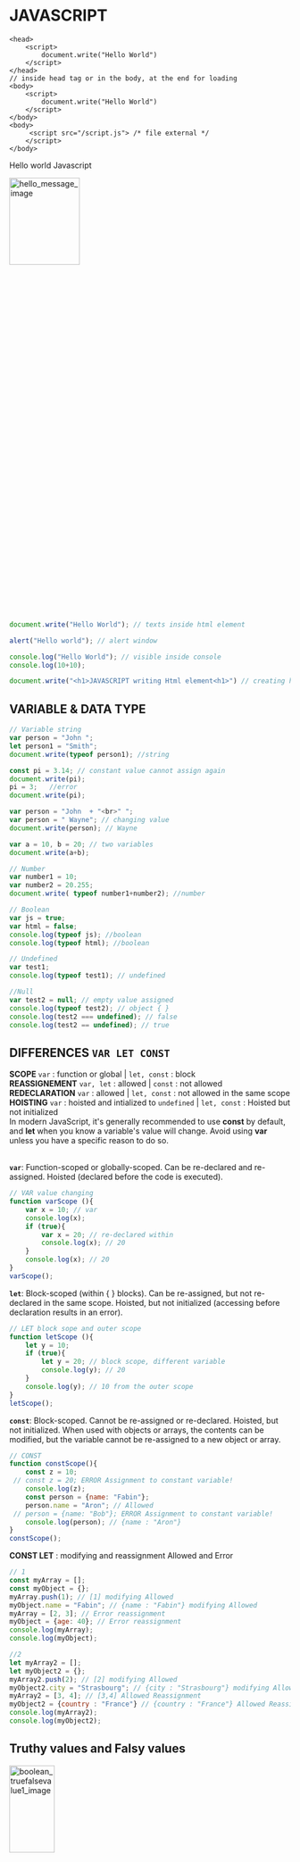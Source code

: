 # JAVASCRIPT 

```JS
<head>
    <script>
        document.write("Hello World")
    </script>
</head>
// inside head tag or in the body, at the end for loading 
<body>
    <script>
        document.write("Hello World")
    </script>
</body>
<body>
     <script src="/script.js"> /* file external */
    </script>
</body>
```

Hello world Javascript<br>

<img src="images/hello_message.PNG" alt="hello_message_image" width="50%" height="20%"><br>

```js
document.write("Hello World"); // texts inside html element

alert("Hello world"); // alert window

console.log("Hello World"); // visible inside console
console.log(10+10);

document.write("<h1>JAVASCRIPT writing Html element<h1>") // creating html tag 
```

## VARIABLE & DATA TYPE

```js
// Variable string
var person = "John ";
let person1 = "Smith";
document.write(typeof person1); //string

const pi = 3.14; // constant value cannot assign again
document.write(pi); 
pi = 3;   //error
document.write(pi); 

var person = "John  + "<br>" ";
var person = " Wayne"; // changing value
document.write(person); // Wayne

var a = 10, b = 20; // two variables
document.write(a+b);

// Number
var number1 = 10;
var number2 = 20.255;
document.write( typeof number1+number2); //number

// Boolean
var js = true;
var html = false;
console.log(typeof js); //boolean
console.log(typeof html); //boolean

// Undefined
var test1;
console.log(typeof test1); // undefined

//Null
var test2 = null; // empty value assigned
console.log(typeof test2); // object { }
console.log(test2 === undefined); // false
console.log(test2 == undefined); // true
```
## DIFFERENCES `VAR LET CONST`
**SCOPE** `var` : function or global | `let, const` : block<br>
**REASSIGNEMENT** `var, let` : allowed | `const` : not allowed<br>
**REDECLARATION** `var` : allowed | `let, const` : not allowed in the same scope<br>
**HOISTING** `var` : hoisted and intialized to `undefined` | `let, const` : Hoisted but not initialized<br>
In modern JavaScript, it's generally recommended to use **const** by default, and **let** when you know a variable's value will change. Avoid using **var** unless you have a specific reason to do so.<br>
<br>

**`var`**: Function-scoped or globally-scoped. Can be re-declared and re-assigned. Hoisted (declared before the code is executed).<br>

```js
// VAR value changing
function varScope (){
    var x = 10; // var
    console.log(x);
    if (true){
        var x = 20; // re-declared within 
        console.log(x); // 20
    }
    console.log(x); // 20
}
varScope();
```
**`let`**: Block-scoped (within { } blocks). Can be re-assigned, but not re-declared in the same scope. Hoisted, but not initialized (accessing before declaration results in an error).<br>

```js
// LET block sope and outer scope
function letScope (){
    let y = 10;
    if (true){
        let y = 20; // block scope, different variable
        console.log(y); // 20
    }
    console.log(y); // 10 from the outer scope
}
letScope();
```
**`const`**: Block-scoped. Cannot be re-assigned or re-declared. Hoisted, but not initialized. When used with objects or arrays, the contents can be modified, but the variable cannot be re-assigned to a new object or array.<br>

```js
// CONST
function constScope(){
    const z = 10;
 // const z = 20; ERROR Assignment to constant variable!
    console.log(z);
    const person = {name: "Fabin"};
    person.name = "Aron"; // Allowed
 // person = {name: "Bob"}; ERROR Assignment to constant variable!
    console.log(person); // {name : "Aron"}
}
constScope();
```

**CONST LET** : modifying and reassignment Allowed and Error

```js
// 1
const myArray = [];
const myObject = {};
myArray.push(1); // [1] modifying Allowed
myObject.name = "Fabin"; // {name : "Fabin"} modifying Allowed
myArray = [2, 3]; // Error reassignment
myObject = {age: 40}; // Error reassignment
console.log(myArray);
console.log(myObject);

//2
let myArray2 = [];
let myObject2 = {};
myArray2.push(2); // [2] modifying Allowed
myObject2.city = "Strasbourg"; // {city : "Strasbourg"} modifying Allowed
myArray2 = [3, 4]; // [3,4] Allowed Reassignment
myObject2 = {country : "France"} // {country : "France"} Allowed Reassignment
console.log(myArray2);
console.log(myObject2);
```

## Truthy values and Falsy values <br>

<img src="images/boolean_truefalsevalue1.PNG" alt="boolean_truefalsevalue1_image" width="40%" height="20%"><br>

Truthy values : `numbers > 0, 'abs' not empty string('a space inside a string is true as well'), {} objects, arrays[], function(){}, date()`. <br>
Falsy values : `0, '', undefined, null, Nan`. <br>

```js
// Boolean false values
console.log(Boolean(0));
console.log(Boolean(''));
console.log(Boolean(undefined));
console.log(Boolean(null));
console.log(Boolean(NaN));

// Boolean true values
console.log(Boolean(2));
console.log(Boolean('abs'));
console.log(Boolean({}));
```
In a condition always return a boolean value true or false.
```js
// 1
const chocolates = 0;
if(chocolates){
    console.log('Yes I have chocolates');
}else{
    console.log('No I dont have anything'); // if condition false so this runs
}

// 2
let fruitName;
if(fruitName){
    console.log('Fruit name available');
}else{
    console.log('No fruit name available'); // if condition false so this runs
}

// 2.1
let fruitName = 'Apple'; // codition is true here, if runs
```
**Not ! symbole** converting false values into true for execution. <br>
<img src="images/boolean_falsevalueto_true.PNG" alt="boolean_falsevalueto_true_image" width="60%" height="20%"><br>

```js
// 1
a = 0;
b = "";
c = undefined;
d = null;
e = NaN;
if(!a && !b && !c && !d && !e){ // conditions are true
    console.log("a: " +a, "b: " +b, "c: " +c, "d: " +d, "e: " +e);
}else{
    console.log("Else one of this condition is turning false here!")
}

// 2
let data = 'DataPassing';
if(!data){
    console.log(`Sorry! no records`);
}else{
    console.log(`Do something ${data}`);  // execute here, condition False
}
```

## Undefined - Null

```js
let a;
let b = null;

myFunction(a); // calls the myFunction with the value of a, which is undefined.
myFunction(b); // calls the myFunction with the value of b, which is null.
function myFunction(DefualtVal){
    console.log(DefualtVal);
}

// 2
myFunction(a); // 10
myFunction(b); // null
function myFunction(DefualtVal = 10){
    console.log(DefualtVal);
}
```

## OPERATOR <br>
`Arithmetic Operators` : <br>
**`+`** Addition <br>
**`-`** Substraction <br>
**`*`** Multiplication <br>
**`/`** Division <br>
**`%`** Modulus <br>
**`++`** Increment <br>
**`--`** Decrement <br>
**`**`** Exponentiation <br>

```js
var a = 10;
var b = 20;
document.write(a+b); // 30
document.write(a-b); // -20
document.write(a/b); // 0.5
document.write(a*b); // 200
document.write(10/3); // 1 remainder
document.write(20/3); // 2 remainder

var a = 20;
a++; // a = a+1;
document.write(a); // 21

var a = 20;
a--; // a-1
document.write(a); // 19

document.write(3 ** 2); // 9 squre
document.write(3 ** 3); // 27 cube
```

## `Assignment Operators` : <br>
`=` Assign: **x = 10** <br>
`+=` Add and Assign:  **x += 4** -> x= x + 4 <br>
`-=` Substract and Assign:  **x -= 4** -> x= x - 4 <br>
`*=` Multiply and Assign:  **x `*=` 4** -> x= x * 4 <br>
`/=` Divide and Assign:  **x /= 4** -> x= x / 4 <br>
`%=` Modulus and Assign:  **x %= 4** -> x= x % 4 <br>

```js
// +=
var a = 10;
var b = a += 4;
document.write(b); // 14

// *=
var a = 10;
var b = a *= 4;
console.log(b); // 40

// /=
var a = 10;
a /= 4;
document.write(a); // 2.5

// %=
var a = 10;
a %= 4;
document.write(a); // 2 remainder
```

## `Comarison Operators` : <br>
`==` Equal to: **a == b** <br>
`===` Identical: **a === b** <br>
`!=` Not equal to: **a != b** <br>
`>` Greater than: **a > b** <br>
`<` Less than: **a < b** <br>
`>=` Greater than or equal to: **a >= b** <br>
`<=` Less than or equal to: **a <= b** <br>

```js
/*  == Loose Equality: Checks if values are equal (may convert data types).
    === Strict Equality: Checks if values and data types are equal (no conversion).*/

// ==
var a = 20;
var b = 10;
document.write(a == b); // false (b=20 //true)

// === datatype
var a = 20;
var b = "20";
document.write(a === b); // false (datatype b is a string but a==b true)

var a = 10;
var b = 20;
document.write(a != b); // true
document.write(a > b); // false
document.write(a >= b); // false
```
## Type Coercion <br>
`String Coercion`: It occurs when the string is combined with the non-string using (+). JavaScript converts numbers and booleans into strings before concatenation.<br>
`Number Coercion`: JavaScript converts the string into a number before operating.<br>
`Boolean Coercion`: JavaScript treats the true value as ‘1’ and the false value as ‘0’.<br>
```js
// String Coercion
console.log("5" + 2); // "52"
console.log("5" + true); // "5true"

// Number Coercion
console.log("5" - 2); // 3
console.log("5" * 2); // 10
console.log("10" / "2");  // 5

// Boolean Coercion
console.log(Boolean("hello")); // true
console.log(Boolean(0)); // false
console.log(Boolean([])); // true

// ==
console.log(0 == "0"); // true
console.log(0 == false); // true
console.log(" " + 0 == 0); // true

// Null
console.log(null == undefined); // true
console.log(null === undefined); // false
console.log(null + 1); // 1

// NaN : NaN is not equal to itself, so the isNaN() function is the preferred way to check for NaN
console.log(NaN == NaN); // false
console.log(isNaN(NaN)); // true
```
Best Practices
```js
// Best Practices
console.log(5 === "5"); // false

console.log(Number("123")); // 123

// only non-null and defined values are considered valid.
if(value !== null && value !== undefined){
    console.log("Value exist");
}

console.log(parseInt("42px")); // 42

console.log(parseFloat("3.14abc")); // 3.14

// check if a value is NaN instead of comparing it directly
if(isNan(value)){
    console.log("Invalid number");
}
```

## LOGICAL OPERATOR <br>
`&&` Logical **and**: True -> **Both statements are true** <br>
`||` Logical **or**: True -> **One of the statement is true** <br>
`!` Logical **not**: **Opposite result** <br>

```js
// && :both or many conditions
var a = 10;
var b = 20;
document.write(a == 10 && b == 20); // true document.write(true)

// || pipe or OR :any of one codition true check
var a = 50;
var b = 20;
document.write(a == 10 || b == 20); // true

// ! Opposite result
var a = 50;
var b = 20;
document.write(!(b == 20)); // false 
```
## IF ELSE conditional statement <br>
Once an if or else if condition is true, the remaining conditions in the chain are not evaluated. After a true condition is found, the rest of the else if and else blocks are skipped entirely.
```js
if (condition true) {
    execute;
    }
```
```js
// 1
var a = 0;
if(a > 0){
    document.write("Positive number");
}else if(a < 0){
    document.write("Negative number");
}else{
    document.write("Its Zero");
}

// 2 if if if every condition
var a = 1;
var b = 2;
var c = 3;

if(a > 0){
    document.write("Value is " + a + "<br>"); // + string concatenation
}
if(b > 0){
    document.write(`Value is  ${b} <br>`); // ` template literals
}
if(c > 0){
    document.write(`Valus is ${c} <br>`);
}
```

## SWITCH <br>
Each `case label` got specific value. If the `expression's value is strictly equal (===)` to value1, the code will be executed.<br>
If omit `break`, the code will "fall through" to the next case, even if its value doesn't match the expression (unless you intentionally want fall-through behavior) <br>
`default` label is optional. It specifies the code to execute if the expression doesn't match any of the case values. <br>

```js
switch (expression){
    case value1:
        code 1; // execute if expression === value1
        break;
    case value2:
        code 2;
        break;
    case value3:
        code 3;
        break;
    default:
        code default;
        break;
}
```
```js
// 1
var a = "a";

switch(a){
    case "A":
        document.write("Apple"); // "A" Apple 
        break;
    case "B":
        document.write("Butter");
        break;
    case "C":
        document.write("Cat");
        break;
    default:
        document.write("Nothing matching"); // "a" false
}

// 2
let day = 2;
let dayName; //

switch(day){
    case 1:
        dayName = "Monday";
        break;
    case 2:
        dayName = "Friday";
        break;
    default:
        dayName = "Invalid day";
}
document.write(`${dayName}`); // Friday

// 3 true boolean
let score = 85;
let grade;

switch(true){
    case score >= 90:
        grade = 'A';
        break;
    case score >= 80:
        grade = 'B';
        break;
    default:
        grade = c;
}
document.write(grade); // B

// 4 using function
function getStatus(code){
    switch(code * 2){
        case 200:
            return "OK";
        case 404:
            return "Not Found";
        default:
            return "Unknown";
    }
}
document.write(getStatus(100)); // OK
```

## LOOP
Run the same code over and over again, each time with a different value. <br>
`for` - loops through a block of code a number of times. <br>
`while` - loops through a block of code while a specified condition is true. <br>
`do/while` - also loops through a block of code while a specified condition is true. <br>
`foreach` - 
`for/in` - loops through the properties of an object. <br>
`for/of` - loops through the values of an iterable object. <br>

```js
for (initialization; condition; update){
    code to be executed;
}
```
```js
// for
for(let i=1; i<=5; i++){
    document.write(i + "<br>"); // 12345
}
```
```js
// while
var i = 10;
while(i >= 5){
    document.write(i + "<br>"); // 10 9 8 7 6 5
    i--;
}
```
```js
// do while
var i = 10;
do{
    document.write(i + "<br>"); // 10 9 8 7 6 5
    i--;
}while (i >= 5);
```

## OBJECT
**FOR IN** <br>
for...in is designed for iterating over object properties, not arrays (although it can be used with arrays, it's generally not recommended). <br>

```js
for (var keyvalue in object){
    code to be executed
}
```
```js
var myObject2 = {
    firstname: "Fabin",
    lastname: "Riza",
    Age: 40,
    emai: "fabinriza1@yahoo.co.in"
};
for(key in myObject2){
    document.write(myObject2[key]); // Fabin bla ....!
}
```
```js
// function inside
var myObject = {
    firstname: 'Fabin',
    lastname: 'Riza',
    age: 40,
    email: 'fabinriza1@yahoo.co.in',
    hobies: ['Run', 'Gym', 'Ride'],
    living: {
        'city': 'Strasbourg',
        'country': 'France'
    },
    salary: function(){
        return 200000;
    },
    fullname: function(){
        return this.firstname + " " + this.lastname;
    }
};
 document.write(myObject.fullname()); // Fabin Riza
 document.write(myObject.living.city); // Strasbourg
```
another way to make object
```js
var person = new Object();
person.firstname = 'Fabin';
person.lastname = 'Riza';
person.age = 25;
person.fullname = function(){
    return this.firstname + " " + this.lastname;
};
document.write(person.firstname); // Fabin
document.write(person.fullname()); // Fabin RIza
```
```js
// function checked, if else and Ternery
var myObject = new Object();
myObject.firstname = 'Fabin';
myObject.lastname = 'Riza';
myObject.age = 25;
myObject.fullname = function(){
    return this.firstname + " " + this.lastname;
};
for(var key in myObject){
    if(typeof myObject[key] === 'function'){
        document.write(key +" : "+ myObject[key]() + "<br>");
    }else{
        document.write(key +" : "+ myObject[key] + "<br>");
    }
}

// 2 
for (var key in myObject){
    let value = (typeof myObject[key] === 'function') ? myObject[key]() : myObject[key];
    document.write(key + " : " + value + "<br>");
}
```
## FUNCTION <br>
```js
function name(parameter){
}
name(argument);
```
**...rest parameter**<br>
Rest parameter `(...name)`: collects idefinite arguments into an array, must be the last parameter. Useful when argument count is unknown.
```js
function calcultaCart(...num){
    return num;
}
document.write(calcultaCart(20,40,15,24));
```
```js
// default value in parameter and overwriting
function hello(firstname = "defaultvalue1", lastname = "defualtvalue2"){
    document.write("Hi " +firstname+ " " +lastname)
}
hello(); // without values, Hi defualtvalue1...
hello("fabin", "riza"); // Hi Fab.... overwriting
```
```js
// return
function sum(num1, num2) {
    return num1+ num2;
}
var resultFunction = sum(1,2); // value returned to this function and stored in a variable
document.write(resultFunction);  // 3

// 2
function sum(math, econ, comp){
    let sum = math + econ + comp;
    return sum
}
function percentage(total){
    let percent = total/300 * 100;
    document.write(percent + " %"); // 76.6 %
}
let totalMark = sum(80, 70, 80);
percentage(totalMark);
```

## Return
The return value can be of any data type, including numbers, strings, objects, arrays or even functions.
```js
let res1 = fun(10,20);
function fun(x,y){
    x+y;
}
console.log(res1); // undefined 

// return
let res1 = fun(10,20);
function fun(x,y){
    return x+y;
}
console.log(res1); // 30 !!!
```

```js
// return
function calculateFactorial(number){
    if(isNaN(number) || number < 0){
        return 'Invalid input !' // if true result = Invalid input !
    }
    if(number === 0 || number === 1){
        return 1;
    }
    let factorial = 1;
    for(let i=2; i<=number; i++){
        factorial *= i;
    }
    return factorial;
}
const result = calculateFactorial(4); // 4!=4∗3∗2∗1=24
console.log(result);
```
```js
// return
let res = fun();
function fun(){
    let i = 1;
    while(i){
        document.write(i+"<br>"); //1 2 3 4
        if(i === 4){
            return;
        }
        document.write(i+"<br>"); //1 2 3
        i++
    }
    document.write("Hello"); // return avoid this execution 
}
```

```js
// RETURN: arrays or objects are used to return MULTIPLE VALUE
function getData(){
    let firstname = 'Fabin ',
    lastname = 'Riza ',
    age ='40 ',
    occupation = 'Developpeur '

    return [firstname, lastname, age, occupation] // return multiple values
}
const [firstname, lastname, age, occupation] = getData();  // values 
document.write(`F : ${firstname} L : ${lastname} A : ${age} W : ${occupation}`);

```

## Callback
```JS
// 3 callback included anonymous 
// 100 Hello 60 HI 60 blabla
function sayHello(){
    document.write("Hello <br>");
}
function sayHi(){
    document.write("Hi <br>")
}
function add(num1, num2, callback){     // callback
    document.write(num1 + num2 + " ");
    callback();
}
let a = 80;
let b = 20;
add(a, b, sayHello); // 100 Hello
add(50, 10, sayHi); // 60 HI 
add(50, 10, function(){
    document.write("anonymous function"); // 60 blabla
});
```

## ARRAY <br>
```js
var animal = ["Elephant", "Lion", "Cat"];
animal [0] = "Dog"; // replaced index 0
animal [3] = "Fish";
animal.push("Fox", "Cheetah")
animal.shift(); // delete first element
animal.pop(); // delete last element
animal.sort(); // alphabet order/ numerical
animal.splice(2, 1); // from index 2 remove 1 element (position, numbers of values removed)
animal.splice(1, 0, "Crow", "Eagle"); // adding element from 1
animal.splice(4); // from index 4 remove values till the end 

 for(var i=0; i<animal.length; i++){
     document.write(animal[i] +"<br>"); // index number to print value
 }
 console.log(animal); // array(length:4) 0:"Cat" 1:"Crow"
```
**FOR FOREACH FOROF SPREAD**
```js
let myArray = ['a','b','c'];
for (let i=0; i<myArray.length; i++){
    console.log(myArray[i]);
}
myArray.forEach(element => {
    console.log(element);
})
for(const element of myArray) {
    console.log(element);
}
console.log( ...myArray); // SPREAD prints all the elements in oneline
```
**FOREACH**
```js
// foreach value
var animalArray = ["Monkey", "Fish", "Tiger"];
animalArray.forEach(function(value) {
    document.write(`${value} <br>`); // Monkey Fish Tiger
});

// foreach value index
animalArray.forEach(function(arrayValue, arrayIndex) {
    document.write(`${arrayIndex} : ${arrayValue} <br>`); // 0: Monkey 1: Fish 2: Tiger
});

// foreach outside function
animalArray.forEach(loop);
function loop(arrayValue, arrayIndex) {
    document.write(`${arrayIndex} : ${arrayValue} <br>`);
}
```

`JSON.stringify( )`
```js
let myArray = ['a',null,undefined, true, false, 'c'];
document.write(JSON.stringify(myArray)); // ["a",null,null,true,false,"c"]
```
**STRING**
```js
let text = "FABIN RIZA";
document.write(text.length); // 10
document.write(text[0]); // F
document.write(text.charAt(1)); // A
document.write(text.replace("I", "i")); 
document.write(text.slice(2,5)) // BIN
console.log(mytext.split(" ")); // space " ", array(2) ["FABIN" "RIZA"]
console.log(mytext.split("")); // no space "", array(10) ["F""" "space" """A"]
```

Split and array destructuring
```js
const dateString = "26-03-2025";
const [day, month, year] = dateString.split("-");
console.log(` Date:${day} M:${month} Y:${year}`); // Date:26 M:03 Y:2025
```
MATH object
```js
let a = 100;
document.write(Math.sqrt(a)); // 10 square root
document.write(Math.abs(a)); // absolute, negative value to absolute 
document.write(Math.min(10, 3, 20, 30)); // 3
document.write(Math.max(10, 3, 20, 30)); // 30
document.write(Math.pow(2,10)); // 4 POWER (squre, qube)1024
document.write(Math.floor(6.9)); // 6
document.write(Math.ceil(6.1)); // 7
document.write(Math.round(6.5)); // Round 6.4=6 6.5=7
document.write(Math.random()); // 0 to 1 random numbers 0.1225blabla

let r = Math.random();
let rounded = Math.floor(r*10);
document.write(rounded); // 1 to 10 any random numbers
```

## `D O M`  :Document object model

The HTML DOM is an API that represents web pages as objects. Browsers create it when loading pages, allowing JavaScript to manipulate HTML elements, attributes, CSS and events.
```html
<!-- DOM TREE hierarchy 
parent child relationships between elements
each element is a node in the tree
Text content is also represented as nodes
Attributes: The id="myDiv" is an attribute of the <div> element.
DOM represents the page in browser memory, so JS can access and manipulate all of these nodes
-->
Document
  |
  <html>
  |   |
  |   <head>
  |   |   |
  |   |   <title>
  |   |       |
  |   |       "My Web Page" (text node)
  |   |
  |   <body>
  |       |
  |       <h1>
  |       |   |
  |       |   "Welcome!" (text node)
  |       |
  |       <p>
  |       |   |
  |       |   "This is a paragraph." (text node)
  |       |
  |       <div id="myDiv">
  |           |
  |           <ul>
  |               |
  |               <li>
  |               |   |
  |               |   "Item 1" (text node)
  |               |
  |               <li>
  |                   |
  |                   "Item 2" (text node)
```

Accessing Document object

```js
getElementById() - Element Object
getElementByName() - Html Collection
getElementByTagName() - Html Collection
getElementByClassName()
// QuerySelectorAll
css Selectors()
document.querySelector() - Element Object
document.querySelectorAll() - Node List
```

```js
// Adding content in to h1
var myH1 = document.getElementById("id_h1");
myH1.innerHTML = "Fabin riza";
myH1.style.color = "blue";

// Accessing with class name, class group - html collection(2) like array. Represented with index number
var myClass1 = document.getElementsByClassName("class_1");
console.log(myClass1);
myClass1[0].innerHTML = "Class [0]"; // 0 position from the group class_1 

// HTML any element group byTagname
var myTagName = document.getElementsByTagName("h2"); 
myTagName[0].innerHTML = "Tag name changed" // 0 positioned h2 element

// ByName: text from first input and onclick function to span
var myByname = document.getElementsByName("text_input")[0]; // Node list similar html collection list
var idSpan= document.getElementById("input_span");
function message(){
    idSpan.innerHTML = "Hi " + myByname.value;
}
```
**HtmlCollection vs NodeList** <br>

**`Html collection`** is collection of element of nodes only : can contain only one type of node, and that one type of node is element node. Difference : Html collection can be accessed by their name, by the id or by the index number within that collection.<br>
**`Node List`** is collection of nodes only : NodeList can contain any Node Type. That means within its collection it can have text nodes, comment nodes, element nodes etc. Difference : A Node list item can only be accessed by their index number<br>
Html collections are live and node list items are typically static.

```js
<ul>
    <li>Item 1</li>
    <li>Item 2</li>
    <li>Item 3</li>
</ul>

// 1. HTMLCollection : live
let listItem = document.getElementsByTagName('li');
console.log(listItem); // HTMLCollection(3) [li, li, li]
console.log(listItem.length); // 3

listItem[0].parentNode.appendChild(document.createElement('li')); // one li added and its Live
console.log(listItem); // HTMLCollection(4) [li, li, li, li]
console.log(listItem.length); // 4

// 2. NodeList querySelectorAll : static
let listItem = document.querySelectorAll('li');
console.log(listItem); // NodeList(3) [li, li, li]
console.log(listItem.length); // 3

listItem[0].parentNode.appendChild(document.createElement('li')); //its still static at the console but on browser ok
console.log(listItem); // NodeList(3) [li, li, li]
console.log(listItem.length); // 3

// Updated NodeList
let listItem = document.querySelectorAll('li'); // 3 times li
listItem[0].parentNode.appendChild(document.createElement('li')); // 1 li added
listItem = document.querySelectorAll('li'); // again calling for update
console.log(listItem); // NodeList(4) [li, li, li, li]
console.log(listItem.length); // 4
```

**Creat and Delete**

```js
/* <input type="button" value="Create" onclick="creat()">
<input type="button" value="Remove" onclick="remove()"></input>  */


// creat element span and delete
let myspanCreated = document.createElement('span');
function creat(){
    myspanCreated.innerHTML = "Now click remove";
    document.body.appendChild(myspanCreated);
}
function remove(){
    myspanCreated.remove(); 
}
```

**Creat Events**

```js
/* <span id="eventid">Create Events</span>
<input type="button" id="eventbutton" value="Color"> */

// Creat Events
let myEvent = document.getElementById('eventid');
let myEventbutton = document.getElementById('eventbutton');
myEvent.addEventListener('mouseover', changeBackground);
myEventbutton.addEventListener('click', changeColor);
function changeBackground(){
    myEvent.style.backgroundColor = 'Red';
}
function changeColor(){
    myEvent.style.color = 'yellow';
}
```

## **`Object Oriented`**

```js
let employee = {
    name: "Fabin",
    position: "Developpeur",
    salary: 5000,
    getSalary: function(){
        document.write("Salary of "+this.name+" is "+this.salary+ " as a "+this.position);
    }
}
employee.getSalary(); // Salary of Fabin is 5000 as a Developpeur
```

## **CLASS** methods objects (instances) **: OOP**

```js
class Employee {
    constructor(name, position, salary){
        this.name = name;
        this.position = position;
        this.salary = salary;
    }
    getSalary(){
        document.write(`I am ${this.name} works as ${this.position} and my salary is ${this.salary}`);
    }
}
let emp1 = new Employee("Alex", "Accountant", 4000); // object
let emp2 = new Employee("Lucy", "Chef de projet", 6000);

document.write(emp2.salary); // 6000
emp2.getSalary(); // I am Lucy works as Chef de projet and my salary is 6000
```
**inheritance**

1. mgr1 = new Manager(...): Creates a Manager object, calling the EmployeeE constructor.<br>
2. constructor(...): EmployeeE's constructor sets name, position, and salary.<br>
3. mgr1.getInfos(): Executes EmployeeE's getInfos() method.<br>
4. document.write(...): Displays the employee's info.<br>

```js
// Inheritance
class EmployeeE {
    constructor(name, position, salary){
        this.name = name;
        this.position = position;
        this.salary = salary;
    }
    getInfos(){
        document.write(`INHERITANCE Name : ${this.name} Position : ${this.position} Salary : ${this.salary}`)
    }
}
class Manager extends EmployeeE {
}
class Supervisor extends EmployeeE{
}
let mgr1 = new Manager("Schmidt", "HR Manager", 6000);

mgr1.getInfos(); // INHERITANCE Name : Schmidt Position : HR Manager Salary : 6000
```
Super( ) executes the parent's constructor. Its the actual function call that runs the employee constructors code.
```js
// inheritance : super constructor in Child class
class Employee{
    constructor(name){
        console.log(`Constructor : Employee ${name}`);
    }
}
class Manager extends Employee{
    constructor(name){
        super(); // super !!
        console.log(`Constructor : Manager is ${name}`);
    }
}
let a = new Manager(`Fabin Riza`);
// Constructor : Employee undefined
// Constructor : Manager is Fabin Riza
```

```js
// Static method 
class MathUtils {
    static add(x, y){
        return x + y;
    }
}
const result = MathUtils.add(5,10);
console.log(result); // 15
```

```js
// Static method 
class EmployeeE {
    constructor(name, position, salary){
        ...
    }
    getInfos(){
    }
    static myStaticmethod(){
        console.log("MY Static Function");
    }
}
class Manager extends EmployeeE {
}
class Supervisor extends EmployeeE{
}
let mgr1 = new Manager("Schmidt", "HR Manager", 6000);
mgr1.myStaticmethod(); // ERROR ! we cant access making object
Manager.myStaticmethod(); // Access with the class name EmployeeE or Manager
```

Inheritance Test 
```js
// test CHECK !
class Employeeparent{
    constructor(name, age, salary){
        this.empname = name;
        this.empage = age;
        this.empsalary = salary;
    }
    info(){
        document.write(`<h3>Employee Class</h3> 
        Name: ${this.empname} 
        Age : ${this.empage} 
        Salary : ${this.empsalary}`)
    }
}
class Manager extends Employeeparent{
    info(){
        let travelAllowance = 500;
        let phoneAllowance = 200;
        let totalSalary = this.empsalary + travelAllowance + phoneAllowance;

        document.write(`<h3>Manager Class</h3> 
        Name: ${this.empname} 
        Age : ${this.empage} 
        Salary : ${totalSalary}`)
    }
}
class test extends Manager{

}
let c = new test("Test", 32, 2200 );
let a = new Manager("Fabin Riza", 40, 3000);
let b = new Employeeparent("John", 35, 2500);
c.info(); // Manager Class | Name: Test Age : 32 Salary : 2900
a.info(); // Manager Class | Name: Fabin Riza Age : 40 Salary : 3700
b.info(); // Employee Class | Name: John Age : 35 Salary : 2500
```

# **ECMA ES6**
**VAR:** global and function scoped.
**LET:** global and block scoped.
**CONST:** global and block scoped <br>
```js
// 1. Global Scope / Global varible
var a1 = "HTML";
let a2 = "CSS";
const a3 = "JavaScript";

function message(){     
    console.log(a1); 
    console.log(a2);
    console.log(a3);
}
message(); // Ok all log
console.log(a1);// Ok
console.log(a2);// Ok
console.log(a3);// Ok

// 2. function scoped
function message(){ 
    var a1 = "HTML"; // var function scoped
    let a2 = "CSS"; // block scoped
    const a3 = "JavaScript"; // block scoped
    if(true){
        console.log(a1);// Ok
        console.log(a2);// Ok
        console.log(a3);// Ok
    }
    console.log(a1);// Ok var function scoped
    console.log(a2);// Ok Block scoped
    console.log(a3);// Ok Block scoped
}
message(); // Ok all log
console.log(a1);// NOTok
console.log(a2);// NOTok
console.log(a3);// NOTok

// 3. block scoped {  }
function message(){
    if(true){
        var a1 = "HTML"; // Function scoped
        let a2 = "CSS"; // Block scoped
        const a3 = "JavaScript"; // Block scoped
        console.log(a1); // Ok
        console.log(a2); // Ok
        console.log(a3); // Ok
    }
    console.log(a1); // OK Function scoped
    console.log(a2); // NOTok Block scoped
    console.log(a3); // NOTok Block scoped
}
message();
```

**VAR LET CONST:** Update value, Redeclare, Initial value
```js
// 1. Update value
var c1 = "HTML";
c1 = "Python";
console.log(c1); // Python

let c2 = "HTML";
c2 = "Python";
console.log(c2); // Python

const c3 = "HTML";
c3 = "Python";
console.log(c3); //NOTok

// 2. Redeclare
var c1 = "HTML";
var c1 = "Python";
console.log(c1);// Python

let c1 = "HTML";
let c1 = "Python";
console.log(c1); //NOTok let const

// 3. Initial value (const reuired var and let optional)
var c1;
let c2;
const c3; // cannot initialized must Require value
c1 = "Python"; //Ok
c2 = "JAVA";//Ok
console.log(c1); // Python
```

**Default function parameters**
```js
// 1. Default function parameters
function add(a=10, b=20){
    console.log(a+b);
}
add(); //30 defualt 
add(100); //120 individual
add(100, 200); //300

// 2.
function signin(user = "Guest"){
    console.log("Welcome " + user);
}
signin(); //Welcome Guest
signin("Peter"); //Welcome Peter
```

**Anonymous function** : function without name(identifier) to a variable
```js
// 1.anonymous
let message = function (){
    console.log("Good morning");
}
message();

// 2.anonymous callback
setTimeout(function(){
    console.log("this runs after 3 seconds");
}, 3000);

//3. named function as a callback
function displayMessage(){
    console.log("Time's up!")
}
setTimeout(displayMessage, 1000);
```

**Arrow function :** singleStatement **`( )=>`** multistatement **`( )=>{ }`** 
```js
//1. Arrow function singleStatement without curly braces
let message = ()=> console.log("Arrow funtion");
message();

// 2.argument parameters
let sum = (x,y) => console.log(x+y);
sum(10, 30); // argument

//3. More than one statement with curly braces
let number = (num) => {
    if (num>0){
        console.log("Positive");
    }else{
        console.log("Negetive");
    }
}
number(-10); //Negetive
```



Different types of methods in the Class
1. Consturctor method : Initializes object instances.
2. Prototype method : Used for inheritance and sharing methods.
3. Static methods : Methods that belong to the class itself.
4. Instance methods : Functions that belong to the instance of the class.
5. Getters / Setters : Control access to properties.
6. Class Fields :  initialize instance properties.

CHECK : 
1. Object litral { }
2. Constructor function
3. Prototypes
4. Classes
5. Instances (new, this)

CHECK :
Four pillars : 
1. Abstraction
2. Encapsulation
3. Inheritance
4. Polymorphism